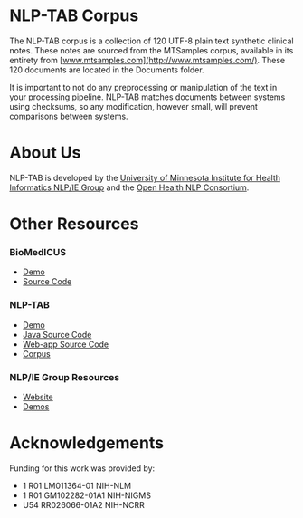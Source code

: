 NLP-TAB Corpus
=======================
The NLP-TAB corpus is a collection of 120 UTF-8 plain text synthetic clinical notes. These
notes are sourced from the MTSamples corpus, available in its entirety from 
[www.mtsamples.com](http://www.mtsamples.com/). These 120 documents are located in the 
Documents folder.

It is important to not do any preprocessing or manipulation of the text in your processing
pipeline. NLP-TAB matches documents between systems using checksums, so any modification, 
however small, will prevent comparisons between systems.

About Us
========
NLP-TAB is developed by the
[University of Minnesota Institute for Health Informatics NLP/IE Group](http://www.bmhi.umn.edu/ihi/research/nlpie/) and
the [Open Health NLP Consortium](http://ohnlp.org/index.php/Main_Page).

Other Resources
===============

### BioMedICUS

*   [Demo](http://athena.ahc.umn.edu/biomedicus/)
*   [Source Code](https://bitbucket.org/nlpie/biomedicus)

### NLP-TAB

*   [Demo](http://athena.ahc.umn.edu/nlptab)
*   [Java Source Code](http://bitbucket.org/nlpie/nlptab)
*   [Web-app Source Code](http://bitbucket.org/nlpie/nlptab-webapp)
*   [Corpus](http://bitbucket.org/nlpie/nlptab-corpus)

### NLP/IE Group Resources

*   [Website](http://www.bmhi.umn.edu/ihi/research/nlpie/resources/index.htm)
*   [Demos](http://athena.ahc.umn.edu/)

Acknowledgements
================
Funding for this work was provided by:

*	1 R01 LM011364-01 NIH-NLM
*	1 R01 GM102282-01A1 NIH-NIGMS
*	U54 RR026066-01A2 NIH-NCRR

